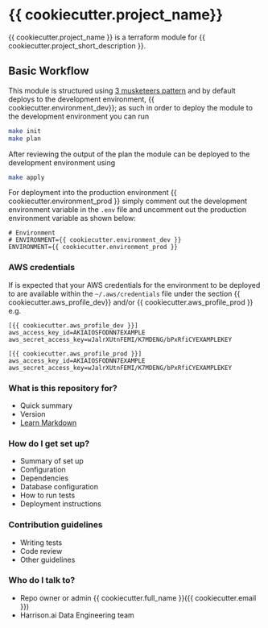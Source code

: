 # {{ cookiecutter.project_name}} #

{{ cookiecutter.project_name }} is a terraform module for {{ cookiecutter.project_short_description }}. 

## Basic Workflow
This module is structured using [3 musketeers pattern](https://3musketeers.io/) and by default deploys to the development environment, {{ cookiecutter.environment_dev}}; as such in order to deploy the module to the development environment you can run

```bash
make init
make plan
```

After reviewing the output of the plan the module can be deployed to the development environment using 

```bash
make apply
```

For deployment into the production environment {{ cookiecutter.environment_prod }} simply comment out the development environment variable in the `.env` file and uncomment out the production environment variable as shown below: 

```
# Environment
# ENVIRONMENT={{ cookiecutter.environment_dev }}
ENVIRONMENT={{ cookiecutter.environment_prod }}
```

### AWS credentials
If is expected that your AWS credentials for the environment to be deployed to are available within the `~/.aws/credentials` file under the section {{ cookiecutter.aws_profile_dev}} and/or {{ cookiecutter.aws_profile_prod }} e.g.

```
[{{ cookiecutter.aws_profile_dev }}]
aws_access_key_id=AKIAIOSFODNN7EXAMPLE
aws_secret_access_key=wJalrXUtnFEMI/K7MDENG/bPxRfiCYEXAMPLEKEY

[{{ cookiecutter.aws_profile_prod }}]
aws_access_key_id=AKIAIOSFODNN7EXAMPLE
aws_secret_access_key=wJalrXUtnFEMI/K7MDENG/bPxRfiCYEXAMPLEKEY
```

### What is this repository for? ###

* Quick summary
* Version
* [Learn Markdown](https://bitbucket.org/tutorials/markdowndemo)

### How do I get set up? ###

* Summary of set up
* Configuration
* Dependencies
* Database configuration
* How to run tests
* Deployment instructions

### Contribution guidelines ###

* Writing tests
* Code review
* Other guidelines

### Who do I talk to? ###

* Repo owner or admin {{ cookiecutter.full_name }}({{ cookiecutter.email }})
* Harrison.ai Data Engineering team